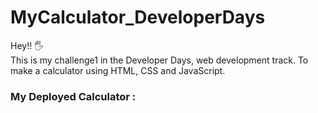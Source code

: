 # MyCalculator_DeveloperDays
Hey!! 🖐 <br>
This is my challenge1 in the Developer Days, web development track. To make a calculator using HTML, CSS and JavaScript.
<h3> My Deployed Calculator :</h3>
